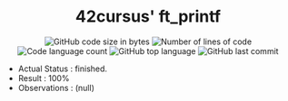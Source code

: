 <h1 align="center">
	42cursus' ft_printf
</h1>

<p align="center">
	<img alt="GitHub code size in bytes" src="https://img.shields.io/github/languages/code-size/paulasbia/ft_printf?color=blueviolet" />
	<img alt="Number of lines of code" src="https://img.shields.io/tokei/lines/github/paulasbia/ft_printf?color=blueviolet" />
	<img alt="Code language count" src="https://img.shields.io/github/languages/count/paulasbia/ft_printf?color=blue" />
	<img alt="GitHub top language" src="https://img.shields.io/github/languages/top/paulasbia/ft_printf?color=blue" />
	<img alt="GitHub last commit" src="https://img.shields.io/github/last-commit/paulasbia/ft_printf?color=brightgreen" />
</p>

- Actual Status : finished.
- Result        : 100%
- Observations : (null)
